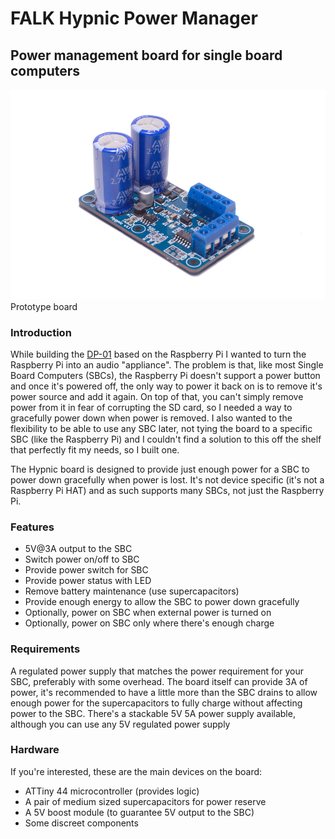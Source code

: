 # FALK Hypnic Power Manager
## Power management board for single board computers

![Hypnic](img/hypnic-v1-sm.jpg)
Prototype board

### Introduction
While building the [DP-01](../dp-01/README.md) based on the Raspberry Pi I wanted to turn the Raspberry Pi into an audio "appliance". The problem is that, like most Single Board Computers (SBCs), the Raspberry Pi doesn't support a power button and once it's powered off, the only way to power it back on is to remove it's power source and add it again. On top of that, you can't simply remove power from it in fear of corrupting the SD card, so I needed a way to gracefully power down when power is removed. I also wanted to the flexibility to be able to use any SBC later, not tying the board to a specific SBC (like the Raspberry Pi) and I couldn't find a solution to this off the shelf that perfectly fit my needs, so I built one.

The Hypnic board is designed to provide just enough power for a SBC to power down gracefully when power is lost. It's not device specific (it's not a Raspberry Pi HAT) and as such supports many SBCs, not just the Raspberry Pi.

### Features
* 5V@3A output to the SBC
* Switch power on/off to SBC
* Provide power switch for SBC
* Provide power status with LED
* Remove battery maintenance (use supercapacitors)
* Provide enough energy to allow the SBC to power down gracefully
* Optionally, power on SBC when external power is turned on
* Optionally, power on SBC only where there's enough charge

### Requirements
A regulated power supply that matches the power requirement for your SBC, preferably with some overhead. The board itself can provide 3A of power, it's recommended to have a little more than the SBC drains to allow enough power for the supercapacitors to fully charge without affecting power to the SBC. There's a stackable 5V 5A power supply available, although you can use any 5V regulated power supply

### Hardware
If you're interested, these are the main devices on the board:
* ATTiny 44 microcontroller (provides logic)
* A pair of medium sized supercapacitors for power reserve
* A 5V boost module (to guarantee 5V output to the SBC)
* Some discreet components

